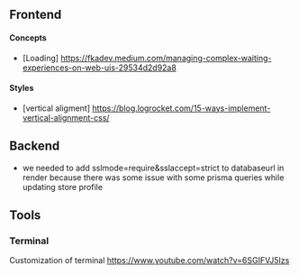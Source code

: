 ## Frontend

#### Concepts

- [Loading] https://fkadev.medium.com/managing-complex-waiting-experiences-on-web-uis-29534d2d92a8

#### Styles

- [vertical aligment] https://blog.logrocket.com/15-ways-implement-vertical-alignment-css/

## Backend
- we needed to add sslmode=require&sslaccept=strict to databaseurl in render because there was some issue with some prisma queries while updating store profile
## Tools

### Terminal

Customization of terminal
https://www.youtube.com/watch?v=6SGIFVJ5Izs
